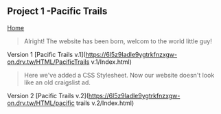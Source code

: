 ## Project 1 -Pacific Trails 
[Home](index.md)
   >Alright! The website has been born, welcom to the world little guy!

  Version 1 [Pacific Trails v.1](https://6l5z9ladle9ygtrkfnzxgw-on.drv.tw/HTML/PacificTrails v.1/Index.html) 
  
  >Here we've added a CSS Stylesheet. Now our website doesn't look like an old craigslist ad.

  Version 2 [Pacific Trails v.2](https://6l5z9ladle9ygtrkfnzxgw-on.drv.tw/HTML/pacific trails v.2/Index.html)